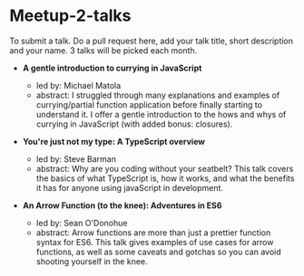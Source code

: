 # Meetup-2-talks

To submit a talk. Do a pull request here, add your talk title, short description and your name. 3 talks will be picked each month.

- __A gentle introduction to currying in JavaScript__
  - led by: Michael Matola
  - abstract: I struggled through many explanations and examples of currying/partial function application before finally starting to understand it. I offer a gentle introduction to the hows and whys of  currying in JavaScript (with added bonus: closures).

- __You're just not my type: A TypeScript overview__
  - led by: Steve Barman
  - abstract: Why are you coding without your seatbelt? This talk covers the basics of what TypeScript is, how it works, and what the benefits it has for anyone using javaScript in development.

- __An Arrow Function (to the knee): Adventures in ES6__
  - led by: Sean O'Donohue
  - abstract: Arrow functions are more than just a prettier function syntax for ES6. This talk gives examples of use cases for arrow functions, as well as some caveats and gotchas so you can avoid shooting yourself in the knee.
